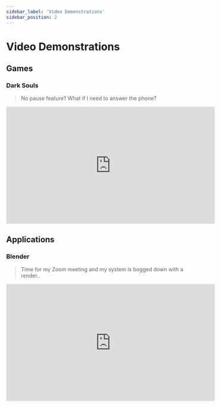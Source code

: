 ```yaml
---
sidebar_label: 'Video Demonstrations'
sidebar_position: 2
---
```


# Video Demonstrations

## Games

### Dark Souls

> No pause feature? What if I need to answer the phone?

<iframe width="560" height="315" src="https://www.youtube.com/embed/9OESJGBEmOY?si=Ny7pq1YrsjZRqrmX" title="YouTube video player" frameborder="0" allow="accelerometer; autoplay; clipboard-write; encrypted-media; gyroscope; picture-in-picture; web-share" referrerpolicy="strict-origin-when-cross-origin" allowfullscreen></iframe>


## Applications

### Blender

> Time for my Zoom meeting and my system is bogged down with a render..

<iframe width="560" height="315" src="https://www.youtube.com/embed/Q2Pn1VA-2YA?si=T_E5rronnmfnooal" title="YouTube video player" frameborder="0" allow="accelerometer; autoplay; clipboard-write; encrypted-media; gyroscope; picture-in-picture; web-share" referrerpolicy="strict-origin-when-cross-origin" allowfullscreen></iframe>
